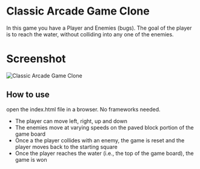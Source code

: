 # Classic Arcade Game Clone

In this game you have a Player and Enemies (bugs). The goal of the player is to reach the water, without colliding into any one of the enemies.

# Screenshot
![Classic Arcade Game Clone](https://d.top4top.net/p_1221p7ezj1.png)


## How to use 
open the index.html file in a browser. No frameworks needed.

- The player can move left, right, up and down
- The enemies move at varying speeds on the paved block portion of the game board
- Once a the player collides with an enemy, the game is reset and the player moves back to the starting square
- Once the player reaches the water (i.e., the top of the game board), the game is won